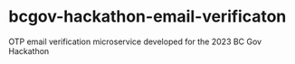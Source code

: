 # bcgov-hackathon-email-verificaton
OTP email verification microservice developed for the 2023 BC Gov Hackathon

